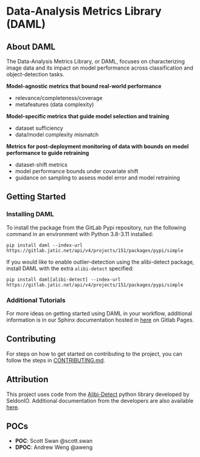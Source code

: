 # Data-Analysis Metrics Library (DAML)

## About DAML

The Data-Analysis Metrics Library, or DAML, focuses on characterizing image data and its impact on model performance across classification and object-detection tasks.

**Model-agnostic metrics that bound real-world performance**
- relevance/completeness/coverage
- metafeatures (data complexity)

**Model-specific metrics that guide model selection and training**
- dataset sufficiency
- data/model complexity mismatch

**Metrics for post-deployment monitoring of data with bounds on model performance to guide retraining**
- dataset-shift metrics
- model performance bounds under covariate shift
- guidance on sampling to assess model error and model retraining

## Getting Started

### Installing DAML

To install the package from the GitLab Pypi repository, run the following command in an environment with Python 3.8-3.11 installed:

`pip install daml --index-url https://gitlab.jatic.net/api/v4/projects/151/packages/pypi/simple`

If you would like to enable outlier-detection using the alibi-detect package, install DAML with the extra `alibi-detect` specified:

`pip install daml[alibi-detect] --index-url https://gitlab.jatic.net/api/v4/projects/151/packages/pypi/simple`

### Additional Tutorials
For more ideas on getting started using DAML in your workflow, additional information is in our Sphinx documentation hosted in [here](https://jatic.pages.jatic.net/aria/daml/) on Gitlab Pages.

## Contributing
For steps on how to get started on contributing to the project, you can follow the steps in [CONTRIBUTING.md](CONTRIBUTING.md).

## Attribution
This project uses code from the [Alibi-Detect](https://github.com/SeldonIO/alibi-detect) python library developed by SeldonIO.  Additional documentation from the developers are also available [here](https://docs.seldon.io/projects/alibi-detect/en/stable/).

## POCs
- **POC**: Scott Swan @scott.swan
- **DPOC**: Andrew Weng @aweng
